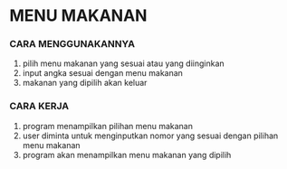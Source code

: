 # MENU MAKANAN

### CARA MENGGUNAKANNYA
1. pilih menu makanan yang sesuai atau yang diinginkan
2. input angka sesuai dengan menu makanan
3. makanan yang dipilih akan keluar

### CARA KERJA
1. program menampilkan pilihan menu makanan
2. user diminta untuk menginputkan nomor yang sesuai dengan pilihan menu makanan
3. program akan menampilkan menu makanan yang dipilih